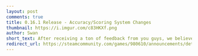 ```yaml
---
layout: post
comments: true
title: 0.16.1 Release - Accuracy/Scoring System Changes
thumbnail: https://i.imgur.com/c83HKXf.png
author: Swan
short_text: After receiving a ton of feedback from you guys, we believe it's time to start tweaking and balancing some of the game mechanics of Quaver. According to your feedback, one of the main concerns with Quaver was with the way accuracy was calculated - particularly because...
redirect_url: https://steamcommunity.com/games/980610/announcements/detail/2538260142536517103
---
```

